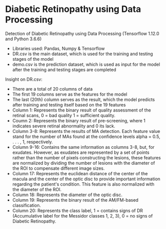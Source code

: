 # Diabetic Retinopathy using Data Processing
Detection of Diabetic Retinopathy using Data Processing (Tensorflow 1.12.0 and Python 3.6.6)

- Libraries used: Pandas, Numpy & Tensorflow
- DR.csv is the main dataset, which is used for the training and testing stages of the model
- demo.csv is the prediction dataset, which is used as input for the model after the training and testing stages are completed

Insight on DR.csv:
- There are a total of 20 columns of data
- The first 19 columns serve as the features for the model
- The last (20th) column serves as the result, which the model predicts after training and testing itself based on the 19 features 
- Column 1: Represents the binary result of quality assessment of the retinal scans, 0 = bad quality 1 = sufficient quality. 
- Coumn 2: Represents the binary result of pre-screening, where 1 indicates severe retinal abnormality and 0 its lack. 
- Column 3-8: Represents the results of MA detection. Each feature value stand for the number of MAs found at the confidence levels alpha = 0.5, . . . , 1, respectively. 
- Column 9-16: Contains the same information as columns 3-8, but, for exudates. However, as exudates are represented by a set of points rather than the number of pixels constructing the lesions, these features are normalized by dividing the number of lesions with the diameter of the ROI to compensate different image sizes. 
- Column 17: Represents the euclidean distance of the center of the macula and the center of the optic disc to provide important information regarding the patient's condition. This feature is also normalized with the diameter of the ROI. 
- Column 18: Represents the diameter of the optic disc. 
- Column 19: Represents the binary result of the AM/FM-based classification. 
- Column 20: Represents the class label, 1 = contains signs of DR (Accumulative label for the Messidor classes 1, 2, 3), 0 = no signs of Diabetic Retinopathy.
